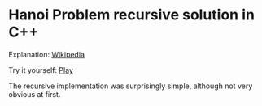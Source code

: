 # Hanoi Problem recursive solution in C++
Explanation: [Wikipedia](https://en.wikipedia.org/wiki/Tower_of_Hanoi)<br>

Try it yourself: [Play](https://www.mathsisfun.com/games/towerofhanoi.html)<br>

The recursive implementation was surprisingly simple, although not very obvious at first.
